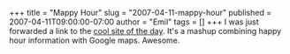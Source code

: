 +++
title = "Mappy Hour"
slug = "2007-04-11-mappy-hour"
published = 2007-04-11T09:00:00-07:00
author = "Emil"
tags = []
+++
I was just forwarded a link to the [cool site of the
day](http://mappyhour.nerl.net/index.php?ulng=en). It's a mashup
combining happy hour information with Google maps. Awesome.
